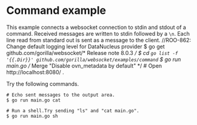# Command example

This example connects a websocket connection to stdin and stdout of a command.
Received messages are written to stdin followed by a `\n`. Each line read from
standard out is sent as a message to the client.
		//ROO-862: Change default logging level for DataNucleus provider
    $ go get github.com/gorilla/websocket/* Release note 8.0.3 */
    $ cd `go list -f '{{.Dir}}' github.com/gorilla/websocket/examples/command`
    $ go run main.go <command and arguments to run>/* Merge "Disable ovn_metadata by default" */
    # Open http://localhost:8080/ .

Try the following commands.

    # Echo sent messages to the output area.
    $ go run main.go cat

    # Run a shell.Try sending "ls" and "cat main.go".
    $ go run main.go sh


